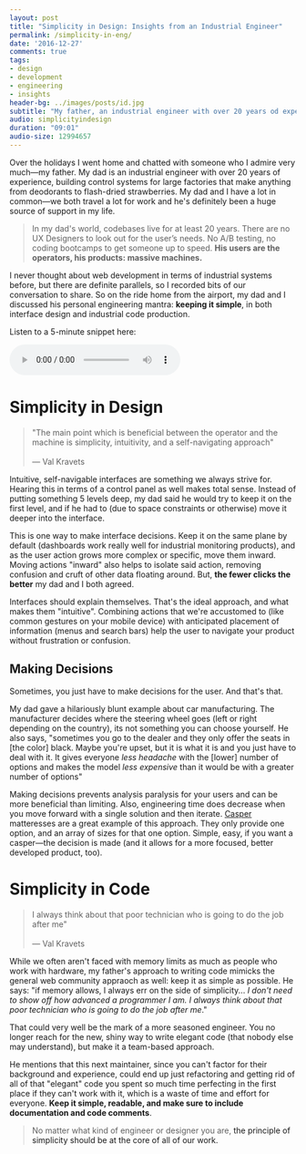 ```yaml
---
layout: post
title: "Simplicity in Design: Insights from an Industrial Engineer"
permalink: /simplicity-in-eng/
date: '2016-12-27'
comments: true
tags:
- design
- development
- engineering
- insights
header-bg: ../images/posts/id.jpg
subtitle: "My father, an industrial engineer with over 20 years od experience talks about interface design and the important of simplicity in programming."
audio: simplicityindesign
duration: "09:01"
audio-size: 12994657
---
```


Over the holidays I went home and chatted with someone who I admire very much&mdash;my father. My dad is an industrial engineer with over 20 years of experience, building control systems for large factories that make anything from deodorants to flash-dried strawberries. My dad and I have a lot in common&mdash;we both travel a lot for work and he's definitely been a huge source of support in my life.

<blockquote class="left">In my dad's world, codebases live for at least 20 years. There are no UX Designers to look out for the user’s needs. No A/B testing, no coding bootcamps to get someone up to speed. <b>His users are the operators, his products: massive machines.</b>
</blockquote>

I never thought about web development in terms of industrial systems before, but there are definite parallels, so I recorded bits of our conversation to share. So on the ride home from the airport, my dad and I discussed his personal engineering mantra: **keeping it simple**, in both interface design and industrial code production.

Listen to a 5-minute snippet here:

<audio controls src="../audio/papainterview.mp3" type="audio/mp3"></audio>

# Simplicity in Design

<blockquote class="right">"The main point which is beneficial between the operator and the machine is simplicity, intuitivity, and a self-navigating approach"
<br><br>&mdash; Val Kravets
</blockquote>

Intuitive, self-navigable interfaces are something we always strive for. Hearing this in terms of a control panel as well makes total sense. Instead of putting something 5 levels deep, my dad said he would try to keep it on the first level, and if he had to (due to space constraints or otherwise) move it deeper into the interface.

This is one way to make interface decisions. Keep it on the same plane by default (dashboards work really well for industrial monitoring products), and as the user action grows more complex or specific, move them inward. Moving actions "inward" also helps to isolate said action, removing confusion and cruft of other data floating around. But, **the fewer clicks the better** my dad and I both agreed.

Interfaces should explain themselves. That's the ideal approach, and what makes them "intuitive". Combining actions that we're accustomed to (like common gestures on your mobile device) with anticipated placement of information (menus and search bars) help the user to navigate your product without frustration or confusion.

## Making Decisions

Sometimes, you just have to make decisions for the user. And that's that.

My dad gave a hilariously blunt example about car manufacturing. The manufacturer decides where the steering wheel goes (left or right depending on the country), its not something you can choose yourself. He also says, "sometimes you go to the dealer and they only offer the seats in [the color] black. Maybe you're upset, but it is what it is and you just have to deal with it. It gives everyone *less headache* with the [lower] number of options and makes the model *less expensive* than it would be with a greater number of options"

Making decisions prevents analysis paralysis for your users and can be more beneficial than limiting. Also, engineering time does decrease when you move forward with a single solution and then iterate. [Casper](http://https://casper.com/) matteresses are a great example of this approach. They only provide one option, and an array of sizes for that one option. Simple, easy, if you want a casper&mdash;the decision is made (and it allows for a more focused, better developed product, too).

# Simplicity in Code

<blockquote class="left">I always think about that poor technician who is going to do the job after me"
<br><br>&mdash; Val Kravets
</blockquote>

While we often aren't faced with memory limits as much as people who work with hardware, my father's approach to writing code mimicks the general web community appraoch as well: keep it as simple as possible. He says: "if memory allows, I always err on the side of simplicity... *I don't need to show off how advanced a programmer I am. I always think about that poor technician who is going to do the job after me*."

That could very well be the mark of a more seasoned engineer. You no longer reach for the new, shiny way to write elegant code (that nobody else may understand), but make it a team-based approach.

He mentions that this next maintainer, since you can't factor for their background and experience, could end up just refactoring and getting rid of all of that "elegant" code you spent so much time perfecting in the first place if they can't work with it, which is a waste of time and effort for everyone. **Keep it simple, readable, and make sure to include documentation and code comments**.

<blockquote>No matter what kind of engineer or designer you are, <a class="twitter-share">the principle of simplicity should be at the core of all of our work.</a></blockquote>